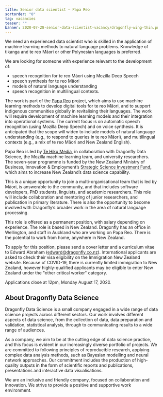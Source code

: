 ```yaml
---
title: Senior data scientist — Papa Reo
sortorder: "0"
tag: vacancies
teaser: ""
banner: 2020-07-28-senior-data-scientist-vacancy/dragonfly-wing-thin.png
---
```


We need an experienced data scientist who is skilled in the application of
machine learning methods to natural language problems.  Knowledge of 
tikanga and te reo Māori or other Polynesian languages is preferred. 

We are looking for someone with experience relevant to the development of:

* speech recognition for te reo Māori using Mozilla Deep Speech
* speech synthesis for te reo Māori
* models of natural language understanding 
* speech recognition in multilingual contexts.

The work is part of the [Papa Reo](https://tehiku.nz/te-hiku-tech/papa-reo/)
project, which aims to use machine learning methods to develop digital tools
for te reo Māori, and to support indigenous communities globally in
revitalising their languages. The work will require development of machine
learning models and their integration into operational systems. The current
focus is on automatic speech recognition (using Mozilla Deep Speech) and on
voice synthesis. It is anticipated that the scope will widen to include models
of natural language understanding (e.g., to respond to queries in te reo
Māori), and multilingual contexts (e.g., a mix of te reo Māori and New Zealand
English). 

Papa Reo is led by [Te Hiku Media](https://tehiku.nz), in collaboration with Dragonfly Data Science,
the Mozilla machine learning team, and university researchers. The
seven-year programme is funded by the New Zealand Ministry of Business,
Innovation & Employment’s [Strategic Science Investment Fund](https://www.mbie.govt.nz/science-and-technology/science-and-innovation/funding-information-and-opportunities/investment-funds/strategic-science-investment-fund/), 
which aims to increase New
Zealand’s data science capability. 

This is a unique opportunity to join a multi-organisational team that is led by
Māori, is answerable to the community, and that includes software developers,
PhD students, linguists, and  academic researchers.  This role will include
collaboration and mentoring of junior researchers, and publication in primary
literature.  There is also the opportunity to become involved with Dragonfly’s
broader work in the area of natural language processing. 

This role is offered as a permanent position, with salary depending on
experience. The role is based in New Zealand. Dragonfly has an office in
Wellington, and staff in Auckland who are working on Papa Reo. There is the
potential to work from home, anywhere in New Zealand.

To apply for this position, please send a cover letter
and a curriculum vitae to Edward Abraham
([edward@dragonfly.co.nz](edward@dragonfly.co.nz)). International applicants are asked to check their visa
eligibility on the Immigration New Zealand website. Because of COVID-19, there
is currently limited immigration to New Zealand, however highly-qualified
applicants may be eligible to enter New Zealand under the "other critical worker"
category.

Applications close at 12pm, Monday August 17, 2020.


## About Dragonfly Data Science

Dragonfly Data Science is a small company engaged in a wide range of data
science projects across different sectors.  Our work involves different aspects
of data science, from the collection of data, data preparation and validation,
statistical analysis, through to communicating results to a wide range of
audiences.

As a company, we aim to be at the cutting edge of data science practice, and
this focus is evident in our increasingly diverse portfolio of projects. We are
committed to following principles of reproducible research, applying complex
data analysis methods, such as Bayesian modelling  and neural network
approaches. Our commitment includes the production of high-quality outputs in
the form of scientific reports and publications, presentations and interactive
data visualisations.

We are an inclusive and friendly company, focused on collaboration and
innovation.  We strive to provide a positive and supportive work environment.

